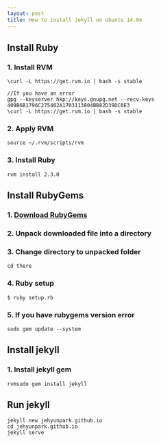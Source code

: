 ```yaml
---
layout: post
title: How to install Jekyll on Ubuntu 14.04
---
```

## Install Ruby


### 1. Install RVM  

``` shell
\curl -L https://get.rvm.io | bash -s stable  
```
``` shell
//If you have an error  
gpg --keyserver hkp://keys.gnupg.net --recv-keys 409B6B1796C275462A1703113804BB82D39DC0E3
\curl -L https://get.rvm.io | bash -s stable
```

### 2. Apply RVM
``` shell
source ~/.rvm/scripts/rvm
```

### 3. Install Ruby

``` shell
rvm install 2.3.0
```

## Install RubyGems

### 1. [Download RubyGems][Download RubyGems]

### 2. Unpack downloaded file into a directory

### 3. Change directory to unpacked folder

``` shell
cd there
```

### 4. Ruby setup

``` shell
$ ruby setup.rb
```

### 5. If you have rubygems version error

``` shell
sudo gem update --system
```

## Install jekyll

### 1. Install jekyll gem

```shell
rvmsudo gem install jekyll
```

## Run jekyll

``` shell
jekyll new jehyunpark.github.io
cd jehyunpark.github.io
jekyll serve
```


[Download RubyGems]: https://rubygems.org/pages/download
